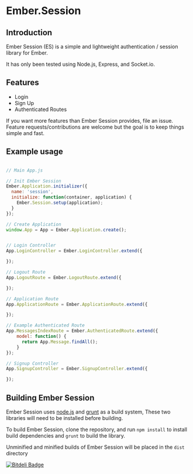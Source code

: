 # Ember.Session

## Introduction

Ember Session (ES) is a simple and lightweight authentication / session library for Ember. 

It has only been tested using Node.js, Express, and Socket.io.

## Features

- Login
- Sign Up
- Authenticated Routes

If you want more features than Ember Session provides, file an issue. Feature requests/contributions are welcome but the goal is to keep things simple and fast.

## Example usage

```javascript

// Main App.js

// Init Ember Session
Ember.Application.initializer({
  name: 'session',
  initialize: function(container, application) {
    Ember.Session.setup(application);
  }
});

// Create Application
window.App = App = Ember.Application.create();


// Login Controller
App.LoginController = Ember.LoginController.extend({

});

// Logout Route
App.LogoutRoute = Ember.LogoutRoute.extend({

});

// Application Route
App.ApplicationRoute = Ember.ApplicationRoute.extend({

});

// Example Authenticated Route
App.MessagesIndexRoute = Ember.AuthenticatedRoute.extend({
    model: function() {
      return App.Message.findAll();
    }
});

// Signup Controller
App.SignupController = Ember.SignupController.extend({

});


```

## Building Ember Session
Ember Session uses [node.js](http://nodejs.org/) and [grunt](http://gruntjs.com/) as a build system,
These two libraries will need to be installed before building.

To build Ember Session, clone the repository, and run `npm install` to install build dependencies
and `grunt` to build the library.

Unminified and minified builds of Ember Session will be placed in the `dist` directory

[![Bitdeli Badge](https://d2weczhvl823v0.cloudfront.net/andrewreedy/ember-session/trend.png)](https://bitdeli.com/free "Bitdeli Badge")
